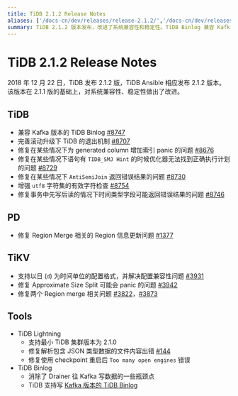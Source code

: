 ```yaml
---
title: TiDB 2.1.2 Release Notes
aliases: ['/docs-cn/dev/releases/release-2.1.2/','/docs-cn/dev/releases/2.1.2/']
summary: TiDB 2.1.2 版本发布，改进了系统兼容性和稳定性。TiDB Binlog 兼容 Kafka 版本，完善了滚动升级下 TiDB 的退出机制。修复了多个问题，包括 generated column 增加索引 panic、语句有 TIDB_SMJ Hint 时优化器无法找到正确执行计划等。PD 修复了 Region Merge 相关的 Region 信息更新问题。TiKV 支持以日为时间单位的配置格式，并解决了配置兼容性问题，修复了 Approximate Size Split 可能会 panic 的问题和两个 Region merge 相关问题。TiDB Lightning 支持最小 TiDB 集群版本为 2.1.0，修复了解析包含 JSON 类型数据的文件内容出错和使用 checkpoint 重启后出现的错误。TiDB Binlog 消除了往 Kafka 写数据的一些瓶颈点，TiDB 支持写 Kafka 版本的 TiDB Binlog。
---
```


# TiDB 2.1.2 Release Notes

2018 年 12 月 22 日，TiDB 发布 2.1.2 版，TiDB Ansible 相应发布 2.1.2 版本。该版本在 2.1.1 版的基础上，对系统兼容性、稳定性做出了改进。

## TiDB

- 兼容 Kafka 版本的 TiDB Binlog [#8747](https://github.com/pingcap/tidb/pull/8747)
- 完善滚动升级下 TiDB 的退出机制 [#8707](https://github.com/pingcap/tidb/pull/8707)
- 修复在某些情况下为 generated column 增加索引 panic 的问题 [#8676](https://github.com/pingcap/tidb/pull/8676)
- 修复在某些情况下语句有 `TIDB_SMJ Hint` 的时候优化器无法找到正确执行计划的问题 [#8729](https://github.com/pingcap/tidb/pull/8729)
- 修复在某些情况下 `AntiSemiJoin` 返回错误结果的问题 [#8730](https://github.com/pingcap/tidb/pull/8730)
- 增强 `utf8` 字符集的有效字符检查 [#8754](https://github.com/pingcap/tidb/pull/8754)
- 修复事务中先写后读的情况下时间类型字段可能返回错误结果的问题 [#8746](https://github.com/pingcap/tidb/pull/8746)

## PD

- 修复 Region Merge 相关的 Region 信息更新问题 [#1377](https://github.com/pingcap/pd/pull/1377)

## TiKV

- 支持以日 (`d`) 为时间单位的配置格式，并解决配置兼容性问题 [#3931](https://github.com/tikv/tikv/pull/3931)
- 修复 Approximate Size Split 可能会 panic 的问题 [#3942](https://github.com/tikv/tikv/pull/3942)
- 修复两个 Region merge 相关问题 [#3822](https://github.com/tikv/tikv/pull/3822)，[#3873](https://github.com/tikv/tikv/pull/3873)

## Tools

+ TiDB Lightning
    - 支持最小 TiDB 集群版本为 2.1.0
    - 修复解析包含 JSON 类型数据的文件内容出错 [#144](https://github.com/pingcap/tidb-tools/issues/144)
    - 修复使用 checkpoint 重启后 `Too many open engines` 错误
+ TiDB Binlog
    - 消除了 Drainer 往 Kafka 写数据的一些瓶颈点
    - TiDB 支持写 [Kafka 版本的 TiDB Binlog](https://pingcap.com/docs-cn/v2.1/reference/tidb-binlog/tidb-binlog-kafka/)
